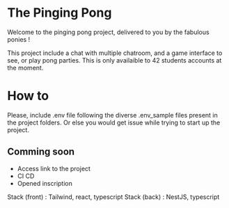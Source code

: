 # The Pinging Pong

Welcome to the pinging pong project, delivered to you by the fabulous ponies !

This project include a chat with multiple chatroom, and a game interface to see, or play pong parties.
This is only availaible to 42 students accounts at the moment.

# How to
Please, include .env file following the diverse .env_sample files present in the project folders. Or else you would get issue while trying to start up the project.

## Comming soon
- Access link to the project
- CI CD
- Opened inscription

Stack (front) : Tailwind, react, typescript
Stack (back) : NestJS, typescript 
